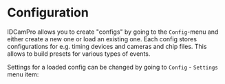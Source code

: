 # Configuration

IDCamPro allows you to create "configs" by going to the `Config`-menu and either create a new one or load an existing one. Each config stores configurations for e.g. timing devices and cameras and chip files. This allows to build presets for various types of events.

Settings for a loaded config can be changed by going to `Config` - `Settings` menu item:

<figure><img src="https://dbnetsoft.github.io/IDCamProDocumentation/configuration/images/overview.png" alt=""><figcaption></figcaption></figure>
